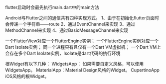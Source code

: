  flutter启动时会最先执行main.dart中的main方法
 
 Android与Flutter之间的通信共有四种实现方式。
 1、由于在初始化flutter页面时会传递一个字符串——route
 2、通过EventChannel来实现
 3、通过MethodChannel来实现
 4、通过BasicMessageChannel来实现
 
 
 一个FlutterView对应一个FlutterEngine实例；
 一个FlutterEngine实例对应一个Dart Isolate实例；
 同一个进程只有且仅有一个Dart VM虚拟机；
 一个Dart VM上会存在多个Dart Isolate实例，Isolate是dart代码的执行环境
 
 根Widget有以下几种：
 WidgetsApp： 如果需要自定义风格，可以使用WidgetsApp。
 MaterialApp：Material Design风格的Widget。
 CupertinoApp iOS风格的根Widget。